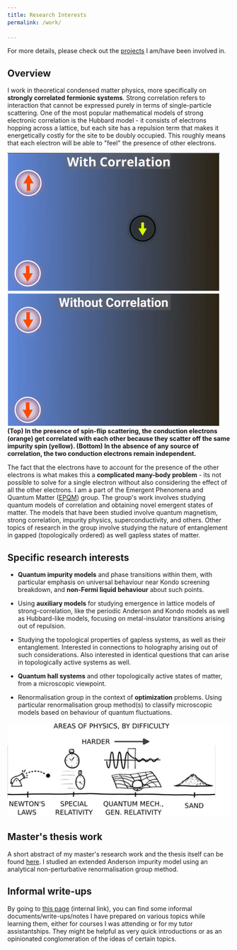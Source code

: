 ```yaml
---
title: Research Interests
permalink: /work/

---
```


For more details, please check out the [projects](/research/) I am/have been involved in.

## Overview

I work in theoretical condensed matter physics, more specifically on **strongly correlated fermionic systems**. Strong correlation refers to interaction that cannot be expressed purely in terms of single-particle scattering. One of the most popular mathematical models of strong electronic correlation is the Hubbard model - it consists of electrons hopping across a lattice, but each site has a repulsion term that makes it energetically costly for the site to be doubly occupied. This roughly means that each electron will be able to "feel" the presence of other electrons.

![](/assets/images/work/correlation.gif)
**(Top) In the presence of spin-flip scattering, the conduction electrons (orange) get correlated with each other because they scatter off the same impurity spin (yellow). (Bottom) In the absence of any source of correlation, the two conduction electrons remain independent.**

The fact that the electrons have to account for the presence of the other electrons is what makes this a **complicated many-body problem** - its not possible to solve for a single electron without also considering the effect of all the other electrons.
I am a part of the Emergent Phenomena and Quantum Matter ([EPQM](https://www.iiserkol.ac.in/~slal/index.html)) group. The group's work involves studying quantum models of correlation and obtaining novel emergent states of matter. The models that have been studied involve quantum magnetism, strong correlation, impurity physics, superconductivity, and others. Other topics of research in the group involve studying the nature of entanglement in gapped (topologically ordered) as well gapless states of matter.

## Specific research interests

- **Quantum impurity models** and phase transitions within them, with particular emphasis on universal behaviour near Kondo screening breakdown, and **non-Fermi liquid behaviour** about such points.

- Using **auxiliary models** for studying emergence in lattice models of strong-correlation, like the periodic Anderson  and Kondo models as well as Hubbard-like models, focusing on metal-insulator transitions arising out of repulsion.

- Studying the topological properties of gapless systems, as well as their entanglement. Interested in connections to holography arising out of such considerations. Also interested in identical questions that can arise in topologically active systems as well.

- **Quantum hall systems** and other topologically active states of matter, from a microscopic viewpoint. 

- Renormalisation group in the context of **optimization** problems. Using particular renormalisation group method(s) to classify microscopic models based on behaviour of quantum fluctuations. 


![](/assets/images/work/xkcd-sand.png)

## Master's thesis work

A short abstract of my master's research work and the thesis itself can be found [here](/ms-thesis/). I studied an extended Anderson impurity model using an analytical non-perturbative renormalisation group method.

## Informal write-ups

By going to [this page](/write-ups/) (internal link), you can find some informal documents/write-ups/notes I have prepared on various topics while learning them, either for courses I was attending or for my tutor assistantships. They might be helpful as very quick introductions or as an opinionated conglomeration of the ideas of certain topics.
